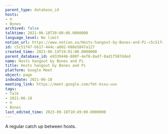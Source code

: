 ```yaml
---
parent_type: database_id
hosts:
- π
- Bones
archived: false
talktime: 2021-06-18T20:00:00.0000000
language_level: No limit
notion_url: https://www.notion.so/Hosts-hangout-by-Bones-and-Pi-c5c51f47bb17444ca802688e5847a127
id: c5c51f47-bb17-444c-a802-688e5847a127
created_time: 2021-06-14T19:01:00.0000000
parent_database_id: e9339446-880f-4ef0-8ad7-8ad1f507dded
name: Hosts hangout by Bones and Pi
title: Hosts hangout by Bones and Pi
platform: Google Meet
object: page
indexDate: 2021-06-18
meeting_link: https://meet.google.com/fmt-ksxu-uuv
tags:
- Talk
- 2021-06-18
- π
- Bones
last_edited_time: 2023-09-18T10:49:00.0000000
---
```


A regular catch up between hosts.


